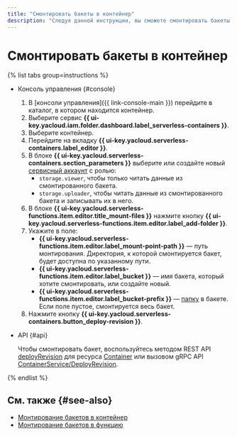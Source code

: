 ```yaml
---
title: "Смонтировать бакеты в контейнер"
description: "Следуя данной инструкции, вы сможете смонтировать бакеты в контейнер."
---
```


# Смонтировать бакеты в контейнер

{% list tabs group=instructions %}

- Консоль управления {#console}
    
    1. В [консоли управления]({{ link-console-main }}) перейдите в каталог, в котором находится контейнер.
    1. Выберите сервис **{{ ui-key.yacloud.iam.folder.dashboard.label_serverless-containers }}**.
    1. Выберите контейнер.
    1. Перейдите на вкладку **{{ ui-key.yacloud.serverless-containers.label_editor }}**.
    1. В блоке **{{ ui-key.yacloud.serverless-containers.section_parameters }}** выберите или создайте новый [сервисный аккаунт](../../iam/concepts/users/service-accounts) с ролью:
       * `storage.viewer`, чтобы только читать данные из смонтированного бакета.
       * `storage.uploader`, чтобы читать данные из смонтированного бакета и записывать их в него.
    1. В блоке **{{ ui-key.yacloud.serverless-functions.item.editor.title_mount-files }}** нажмите кнопку **{{ ui-key.yacloud.serverless-functions.item.editor.label_add-folder }}**.
    1. Укажите в поле:
        * **{{ ui-key.yacloud.serverless-functions.item.editor.label_mount-point-path }}** — путь монтирования. Директория, к которой смонтируется бакет, будет доступна по указанному пути.
        * **{{ ui-key.yacloud.serverless-functions.item.editor.label_bucket }}** — имя бакета, который хотите смонтировать, или создайте новый.
        * **{{ ui-key.yacloud.serverless-functions.item.editor.label_bucket-prefix }}** — [папку](../../storage/concepts/object.md#folder) в бакете. Если поле пустое, смонтируется весь бакет.
    1. Нажмите кнопку **{{ ui-key.yacloud.serverless-containers.button_deploy-revision }}**.

- API {#api}

  Чтобы смонтировать бакет, воспользуйтесь методом REST API [deployRevision](../containers/api-ref/Container/deployRevision.md) для ресурса [Container](../containers/api-ref/Container/index.md) или вызовом gRPC API [ContainerService/DeployRevision](../containers/api-ref/grpc/container_service.md#DeployRevision).

{% endlist %}

## См. также {#see-also}

* [Монтирование бакетов в контейнер](../concepts/mounting.md)
* [Монтирование бакетов в функцию](../../functions/concepts/mounting.md)

